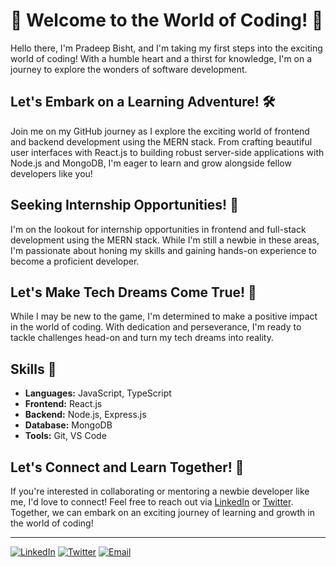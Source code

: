 # 🚀 Welcome to the World of Coding! 🌟

Hello there, I'm Pradeep Bisht, and I'm taking my first steps into the exciting world of coding! With a humble heart and a thirst for knowledge, I'm on a journey to explore the wonders of software development.
## Let's Embark on a Learning Adventure! 🛠️
Join me on my GitHub journey as I explore the exciting world of frontend and backend development using the MERN stack. From crafting beautiful user interfaces with React.js to building robust server-side applications with Node.js and MongoDB, I'm eager to learn and grow alongside fellow developers like you!

## Seeking Internship Opportunities! 🌱
I'm on the lookout for internship opportunities in frontend and full-stack development using the MERN stack. While I'm still a newbie in these areas, I'm passionate about honing my skills and gaining hands-on experience to become a proficient developer.


## Let's Make Tech Dreams Come True! 💫
While I may be new to the game, I'm determined to make a positive impact in the world of coding. With dedication and perseverance, I'm ready to tackle challenges head-on and turn my tech dreams into reality.
## Skills 🚀
- **Languages:** JavaScript, TypeScript
- **Frontend:** React.js
- **Backend:** Node.js, Express.js
- **Database:** MongoDB
- **Tools:** Git, VS Code

## Let's Connect and Learn Together! 🚀
If you're interested in collaborating or mentoring a newbie developer like me, I'd love to connect! Feel free to reach out via [LinkedIn](https://www.linkedin.com/in/pradeep-bisht-ab44352b8/) or [Twitter](https://twitter.com/_pradeep48). Together, we can embark on an exciting journey of learning and growth in the world of coding!

---

[![LinkedIn](https://img.shields.io/badge/-LinkedIn-blue?style=flat-square&logo=LinkedIn&logoColor=white)](https://www.linkedin.com/in/pradeep-bisht-ab44352b8/)
[![Twitter](https://img.shields.io/badge/-Twitter-blue?style=flat-square&logo=Twitter&logoColor=white)](https://twitter.com/_pradeep48)
[![Email](https://img.shields.io/badge/-Email-red?style=flat-square&logo=Gmail&logoColor=white)](mailto:pb63827@gmail.com)

